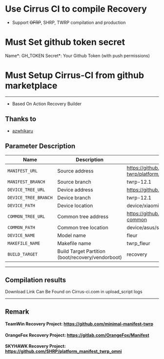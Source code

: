 # Use Cirrus CI to compile Recovery

- Support ~~OFRP~~, SHRP, TWRP compilation and production

# Must Set github token secret 
Name*: GH_TOKEN
Secret*: Your Github Token (with push permissions)

# Must Setup Cirrus-CI from github marketplace

---
- Based On Action Recovery Builder

## Thanks to
- [azwhikaru](https://github.com/azwhikaru)

## Parameter Description

| Name | Description | Example |
| ------------ | -------------------- | ------------ |
| `MANIFEST_URL` | Source address | https://github.com/minimal-manifest-twrp/platform_manifest_twrp_aosp.git |
| `MANIFEST_BRANCH` | Source branch | twrp-12.1 |
| `DEVICE_TREE_URL` | Device address | https://github.com/ShazuxD/device_xiaomi_fleur-twrp |
| `DEVICE_TREE_BRANCH` | Device branch | twrp-12.1 |
| `DEVICE_PATH` | Device location | device/xiaomi/fleur |
| `COMMON_TREE_URL` | Common tree address | https://github.com/TeamWin/android_device_asus_sm8250-common |
| `COMMON_PATH` | Common tree location | device/asus/sm8250-common |
| `DEVICE_NAME` | Model name | fleur |
| `MAKEFILE_NAME` | Makefile name | twrp_fleur |
| `BUILD_TARGET` | Build Target Partition (boot/recovery/vendorboot) | recovery |
-----

## Compilation results
Download Link Can Be Found on Cirrus-ci.com in upload_script logs

-----
## Remark

#### TeamWin Recovery Project: https://github.com/minimal-manifest-twrp
#### OrangeFox Recovery Project: https://gitlab.com/OrangeFox/Manifest
#### SKYHAWK Recovery Project: https://github.com/SHRP/platform_manifest_twrp_omni
